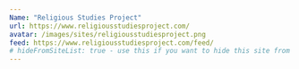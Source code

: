 ```yaml
---
Name: "Religious Studies Project"
url: https://www.religiousstudiesproject.com/
avatar: /images/sites/religiousstudiesproject.png
feed: https://www.religiousstudiesproject.com/feed/
# hideFromSiteList: true - use this if you want to hide this site from the list of sites on this page: https://eleventy-m10y.lkmt.us/sites/
---
```

